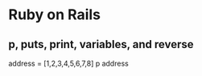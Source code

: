 # Ruby on Rails

## p, puts, print, variables, and reverse
address = [1,2,3,4,5,6,7,8]
p address <!-- This prints the address array -->
